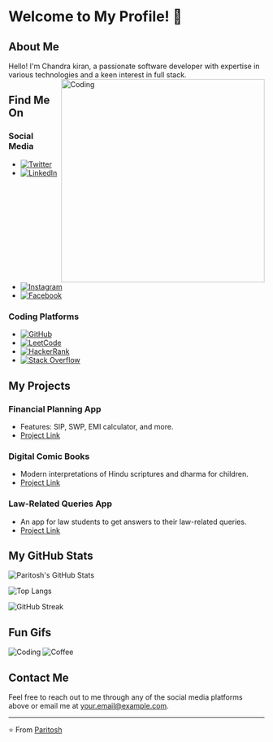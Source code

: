 # Welcome to My Profile! 🌟

## About Me

Hello! I'm Chandra kiran, a passionate software developer with expertise in various technologies and a keen interest in full stack. <img align="right" alt="Coding" width="400" src="https://mir-s3-cdn-cf.behance.net/project_modules/hd/06f21a161921919.63cd7887d0a70.gif">

## Find Me On

### Social Media
- [![Twitter](https://img.shields.io/badge/Twitter-%231DA1F2.svg?&style=for-the-badge&logo=twitter&logoColor=white)](https://twitter.com/yourusername)
- [![LinkedIn](https://img.shields.io/badge/LinkedIn-%230077B5.svg?&style=for-the-badge&logo=linkedin&logoColor=white)](https://www.linkedin.com/in/yourusername/)
- [![Instagram](https://img.shields.io/badge/Instagram-%23E4405F.svg?&style=for-the-badge&logo=instagram&logoColor=white)](https://instagram.com/yourusername)
- [![Facebook](https://img.shields.io/badge/Facebook-%231877F2.svg?&style=for-the-badge&logo=facebook&logoColor=white)](https://facebook.com/yourusername)

### Coding Platforms
- [![GitHub](https://img.shields.io/badge/GitHub-%2312100E.svg?&style=for-the-badge&logo=github&logoColor=white)](https://github.com/yourusername)
- [![LeetCode](https://img.shields.io/badge/LeetCode-%230076D6.svg?&style=for-the-badge&logo=leetcode&logoColor=white)](https://leetcode.com/yourusername/)
- [![HackerRank](https://img.shields.io/badge/HackerRank-%232EC866.svg?&style=for-the-badge&logo=hackerrank&logoColor=white)](https://www.hackerrank.com/yourusername)
- [![Stack Overflow](https://img.shields.io/badge/Stack_Overflow-%23F58025.svg?&style=for-the-badge&logo=stack-overflow&logoColor=white)](https://stackoverflow.com/users/youruserid/yourusername)

## My Projects

### Financial Planning App
- Features: SIP, SWP, EMI calculator, and more.
- [Project Link](https://github.com/yourusername/financial-planning-app)

### Digital Comic Books
- Modern interpretations of Hindu scriptures and dharma for children.
- [Project Link](https://github.com/yourusername/digital-comic-books)

### Law-Related Queries App
- An app for law students to get answers to their law-related queries.
- [Project Link](https://github.com/yourusername/law-queries-app)

## My GitHub Stats

![Paritosh's GitHub Stats](https://github-readme-stats.vercel.app/api?username=yourusername&show_icons=true&theme=radical)

![Top Langs](https://github-readme-stats.vercel.app/api/top-langs/?username=yourusername&layout=compact&theme=radical)

![GitHub Streak](https://github-readme-streak-stats.herokuapp.com/?user=yourusername&theme=radical)

## Fun Gifs

![Coding](https://media.giphy.com/media/LmNwrBhejkK9EFP504/giphy.gif)
![Coffee](https://media.giphy.com/media/3oEjI6SIIHBdRxXI40/giphy.gif)

## Contact Me

Feel free to reach out to me through any of the social media platforms above or email me at [your.email@example.com](mailto:your.email@example.com).

---

⭐️ From [Paritosh](https://github.com/yourusername)
